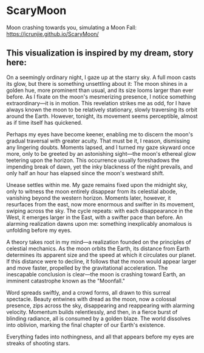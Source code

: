 # ScaryMoon
Moon crashing towards you, simulating a Moon Fall: https://jcrunjie.github.io/ScaryMoon/

## This visualization is inspired by my dream, story here:

On a seemingly ordinary night, I gaze up at the starry sky. A full moon casts its glow, but there is something unsettling about it: The moon shines in a golden hue, more prominent than usual, and its size looms larger than ever before. As I fixate on the moon's mesmerizing presence, I notice something extraordinary—it is in motion. This revelation strikes me as odd, for I have always known the moon to be relatively stationary, slowly traversing its orbit around the Earth. However, tonight, its movement seems perceptible, almost as if time itself has quickened.

Perhaps my eyes have become keener, enabling me to discern the moon's gradual traversal with greater acuity. That must be it, I reason, dismissing any lingering doubts. Moments lapsed, and I turned my gaze skyward once more, only to be greeted by an astonishing sight—the moon's ethereal glow teetering upon the horizon. This occurrence usually foreshadows the impending break of dawn, yet the inky blackness of the night prevails, and only half an hour has elapsed since the moon's westward shift.

Unease settles within me. My gaze remains fixed upon the midnight sky, only to witness the moon entirely disappear from its celestial abode, vanishing beyond the western horizon. Moments later, however, it resurfaces from the east, now more enormous and swifter in its movement, swiping across the sky. The cycle repeats: with each disappearance in the West, it emerges larger in the East, with a swifter pace than before. An alarming realization dawns upon me: something inexplicably anomalous is unfolding before my eyes.

A theory takes root in my mind—a realization founded on the principles of celestial mechanics. As the moon orbits the Earth, its distance from Earth determines its apparent size and the speed at which it circulates our planet. If this distance were to decline, it follows that the moon would appear larger and move faster, propelled by the gravitational acceleration. The inescapable conclusion is clear—the moon is crashing toward Earth, an imminent catastrophe known as the "Moonfall."

Word spreads swiftly, and a crowd forms, all drawn to this surreal spectacle. Beauty entwines with dread as the moon, now a colossal presence, zips across the sky, disappearing and reappearing with alarming velocity. Momentum builds relentlessly, and then, in a fierce burst of blinding radiance, all is consumed by a golden blaze. The world dissolves into oblivion, marking the final chapter of our Earth's existence.

Everything fades into nothingness, and all that appears before my eyes are streaks of shooting stars. 
